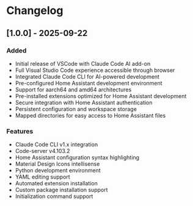 # Changelog

## [1.0.0] - 2025-09-22

### Added
- Initial release of VSCode with Claude Code AI add-on
- Full Visual Studio Code experience accessible through browser
- Integrated Claude Code CLI for AI-powered development
- Pre-configured Home Assistant development environment
- Support for aarch64 and amd64 architectures
- Pre-installed extensions optimized for Home Assistant development
- Secure integration with Home Assistant authentication
- Persistent configuration and workspace storage
- Mapped directories for easy access to Home Assistant files

### Features
- Claude Code CLI v1.x integration
- Code-server v4.103.2
- Home Assistant configuration syntax highlighting
- Material Design Icons intellisense
- Python development environment
- YAML editing support
- Automated extension installation
- Custom package installation support
- Initialization command support